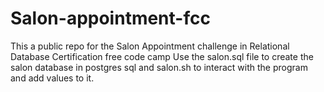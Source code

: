 # Salon-appointment-fcc
This a public repo for the Salon Appointment challenge in Relational Database Certification free code camp
Use the salon.sql file to create the salon database in postgres sql and salon.sh to interact with the program and add values to it.
